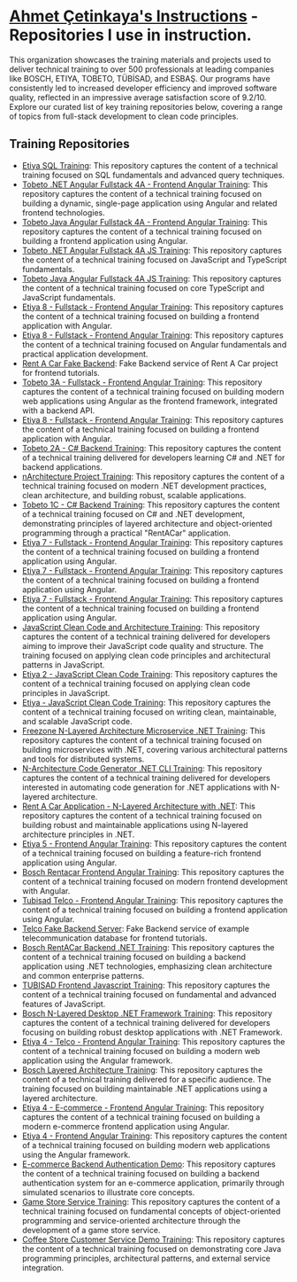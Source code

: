# [Ahmet Çetinkaya's Instructions](https://github.com/ahmet-cetinkaya-instruction) - Repositories I use in instruction.

This organization showcases the training materials and projects used to deliver technical training to over 500 professionals at leading companies like BOSCH, ETIYA, TOBETO, TÜBİSAD, and ESBAŞ. Our programs have consistently led to increased developer efficiency and improved software quality, reflected in an impressive average satisfaction score of 9.2/10. Explore our curated list of key training repositories below, covering a range of topics from full-stack development to clean code principles.

## Training Repositories

- [Etiya SQL Training](https://github.com/ahmet-cetinkaya-instruction/etiya-sql): This repository captures the content of a technical training focused on SQL fundamentals and advanced query techniques.
- [Tobeto .NET Angular Fullstack 4A - Frontend Angular Training](https://github.com/ahmet-cetinkaya-instruction/tobeto-dotnet-angular-fullstack-4a-angular): This repository captures the content of a technical training focused on building a dynamic, single-page application using Angular and related frontend technologies.
- [Tobeto Java Angular Fullstack 4A - Frontend Angular Training](https://github.com/ahmet-cetinkaya-instruction/tobeto-java-angular-fullstack-4a-angular): This repository captures the content of a technical training focused on building a frontend application using Angular.
- [Tobeto .NET Angular Fullstack 4A JS Training](https://github.com/ahmet-cetinkaya-instruction/tobeto-net-angular-fullstack-4a-js): This repository captures the content of a technical training focused on JavaScript and TypeScript fundamentals.
- [Tobeto Java Angular Fullstack 4A JS Training](https://github.com/ahmet-cetinkaya-instruction/tobeto-java-angular-fullstack-4a-js): This repository captures the content of a technical training focused on core TypeScript and JavaScript fundamentals.
- [Etiya 8 - Fullstack - Frontend Angular Training](https://github.com/ahmet-cetinkaya-instruction/etiya-8-fullstack-frontend-angular-3): This repository captures the content of a technical training focused on building a frontend application with Angular.
- [Etiya 8 - Fullstack - Frontend Angular Training](https://github.com/ahmet-cetinkaya-instruction/etiya-8-fullstack-frontend-angular-2): This repository captures the content of a technical training focused on Angular fundamentals and practical application development.
- [Rent A Car Fake Backend](https://github.com/ahmet-cetinkaya-instruction/rent-a-car-fake-backend): Fake Backend service of Rent A Car project for frontend tutorials.
- [Tobeto 3A - Fullstack - Frontend Angular Training](https://github.com/ahmet-cetinkaya-instruction/tobeto-3a-javafs-angular): This repository captures the content of a technical training focused on building modern web applications using Angular as the frontend framework, integrated with a backend API.
- [Etiya 8 - Fullstack - Frontend Angular Training](https://github.com/ahmet-cetinkaya-instruction/etiya-8-fullstack-frontend-angular): This repository captures the content of a technical training focused on building a frontend application with Angular.
- [Tobeto 2A - C# Backend Training](https://github.com/ahmet-cetinkaya-instruction/tobeto-2a-csharp): This repository captures the content of a technical training delivered for developers learning C# and .NET for backend applications.
- [nArchitecture Project Training](https://github.com/ahmet-cetinkaya-instruction/nArch-azure-devops): This repository captures the content of a technical training focused on modern .NET development practices, clean architecture, and building robust, scalable applications.
- [Tobeto 1C - C# Backend Training](https://github.com/ahmet-cetinkaya-instruction/tobeto-1c-csharp): This repository captures the content of a technical training focused on C# and .NET development, demonstrating principles of layered architecture and object-oriented programming through a practical "RentACar" application.
- [Etiya 7 - Fullstack - Frontend Angular Training](https://github.com/ahmet-cetinkaya-instruction/etiya-7-fullstack-3-frontend-angular): This repository captures the content of a technical training focused on building a frontend application using Angular.
- [Etiya 7 - Fullstack - Frontend Angular Training](https://github.com/ahmet-cetinkaya-instruction/etiya-7-fullstack-2-frontend-angular): This repository captures the content of a technical training focused on building a frontend application using Angular.
- [Etiya 7 - Fullstack - Frontend Angular Training](https://github.com/ahmet-cetinkaya-instruction/etiya-7-fullstack-frontend-angular): This repository captures the content of a technical training focused on building a frontend application using Angular.
- [JavaScript Clean Code and Architecture Training](https://github.com/ahmet-cetinkaya-instruction/js-clean-code-test): This repository captures the content of a technical training delivered for developers aiming to improve their JavaScript code quality and structure. The training focused on applying clean code principles and architectural patterns in JavaScript.
- [Etiya 2 - JavaScript Clean Code Training](https://github.com/ahmet-cetinkaya-instruction/etiya-2-js-clean-code): This repository captures the content of a technical training focused on applying clean code principles in JavaScript.
- [Etiya - JavaScript Clean Code Training](https://github.com/ahmet-cetinkaya-instruction/etiya-js-clean-code): This repository captures the content of a technical training focused on writing clean, maintainable, and scalable JavaScript code.
- [Freezone N-Layered Architecture Microservice .NET Training](https://github.com/ahmet-cetinkaya-instruction/freezone-n-arch-microservice-dotnet): This repository captures the content of a technical training focused on building microservices with .NET, covering various architectural patterns and tools for distributed systems.
- [N-Architecture Code Generator .NET CLI Training](https://github.com/ahmet-cetinkaya-instruction/freezone-n-architecture-code-generator-dotnet-cli): This repository captures the content of a technical training delivered for developers interested in automating code generation for .NET applications with N-layered architecture.
- [Rent A Car Application - N-Layered Architecture with .NET](https://github.com/ahmet-cetinkaya-instruction/freezone-n-arch-dotnet): This repository captures the content of a technical training focused on building robust and maintainable applications using N-layered architecture principles in .NET.
- [Etiya 5 - Frontend Angular Training](https://github.com/ahmet-cetinkaya-instruction/etiya-5-frontend-angular): This repository captures the content of a technical training focused on building a feature-rich frontend application using Angular.
- [Bosch Rentacar Frontend Angular Training](https://github.com/ahmet-cetinkaya-instruction/bosch-rentacar-frontend-angular): This repository captures the content of a technical training focused on modern frontend development with Angular.
- [Tubisad Telco - Frontend Angular Training](https://github.com/ahmet-cetinkaya-instruction/tubisad-telco-frontend): This repository captures the content of a technical training focused on building a frontend application using Angular.
- [Telco Fake Backend Server](https://github.com/ahmet-cetinkaya-instruction/telco-fake-backend): Fake Backend service of example telecommunication database for frontend tutorials.
- [Bosch RentACar Backend .NET Training](https://github.com/ahmet-cetinkaya-instruction/bosch-rentacar-backend-dotnet): This repository captures the content of a technical training focused on building a backend application using .NET technologies, emphasizing clean architecture and common enterprise patterns.
- [TUBISAD Frontend Javascript Training](https://github.com/ahmet-cetinkaya-instruction/tubisad-js-starter): This repository captures the content of a technical training focused on fundamental and advanced features of JavaScript.
- [Bosch N-Layered Desktop .NET Framework Training](https://github.com/ahmet-cetinkaya-instruction/bosch-n-layered-desktop-dotnet-framework): This repository captures the content of a technical training delivered for developers focusing on building robust desktop applications with .NET Framework.
- [Etiya 4 - Telco - Frontend Angular Training](https://github.com/ahmet-cetinkaya-instruction/etiya-4-telco-frontend-angular): This repository captures the content of a technical training focused on building a modern web application using the Angular framework.
- [Bosch Layered Architecture Training](https://github.com/ahmet-cetinkaya-instruction/bosch-layered-architecture): This repository captures the content of a technical training delivered for a specific audience. The training focused on building maintainable .NET applications using a layered architecture.
- [Etiya 4 - E-commerce - Frontend Angular Training](https://github.com/ahmet-cetinkaya-instruction/etiya-4-ecommerce-frontend-angular): This repository captures the content of a technical training focused on building a modern e-commerce frontend application using Angular.
- [Etiya 4 - Frontend Angular Training](https://github.com/ahmet-cetinkaya-instruction/etiya-4-frontend-angular): This repository captures the content of a technical training focused on building modern web applications using the Angular framework.
- [E-commerce Backend Authentication Demo](https://github.com/ahmet-cetinkaya-instruction/e-commerce-backend-authentication-demo): This repository captures the content of a technical training focused on building a backend authentication system for an e-commerce application, primarily through simulated scenarios to illustrate core concepts.
- [Game Store Service Training](https://github.com/ahmet-cetinkaya-instruction/game-store-service-demo): This repository captures the content of a technical training focused on fundamental concepts of object-oriented programming and service-oriented architecture through the development of a game store service.
- [Coffee Store Customer Service Demo Training](https://github.com/ahmet-cetinkaya-instruction/coffee-store-customer-service-demo): This repository captures the content of a technical training focused on demonstrating core Java programming principles, architectural patterns, and external service integration.
